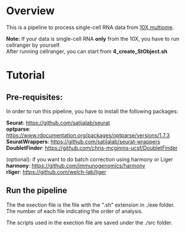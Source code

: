 # Overview
This is a pipeline to process single-cell RNA data from [10X multiome](https://www.10xgenomics.com/products/single-cell-multiome-atac-plus-gene-expression). 

**Note:** If your data is single-cell RNA **only** from the 10X, you have to run cellranger by yourself.  
After running cellranger, you can start from **4_create_StObject.sh**

# Tutorial
## Pre-requisites:
In order to run this pipeline, you have to install the following packages:

**Seurat**: https://github.com/satijalab/seurat  
**optparse**: https://www.rdocumentation.org/packages/optparse/versions/1.7.3  
**SeuratWrappers**: https://github.com/satijalab/seurat-wrappers  
**DoubletFinder**: https://github.com/chris-mcginnis-ucsf/DoubletFinder  


(optional): if you want to do batch correction using harmony or Liger   
**harmony**: https://github.com/immunogenomics/harmony  
**rliger**: https://github.com/welch-lab/liger


## Run the pipeline 

The the exection file is the file with the ".sh" extension in ./exe folder.  
The number of each file indicating the order of analysis.


The scripts used in the exection file are saved under the ./src folder.



